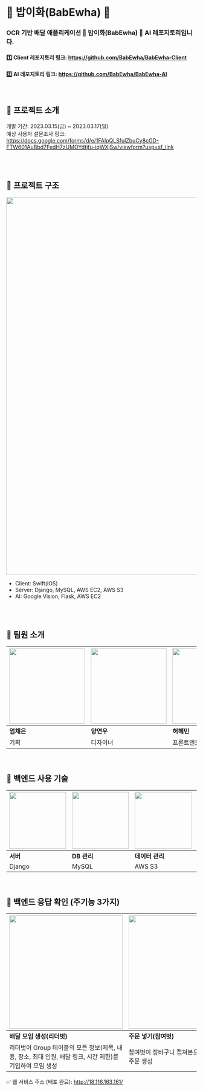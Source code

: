 # 🍚 밥이화(BabEwha) 🍚
### OCR 기반 배달 애플리케이션 **🍚** **밥이화(BabEwha) 🍚** AI 레포지토리입니다.
#### 1️⃣ Client 레포지토리 링크: https://github.com/BabEwha/BabEwha-Client
#### 2️⃣ AI 레포지토리 링크: https://github.com/BabEwha/BabEwha-AI

<br/>

## 🍙 프로젝트 소개


개발 기간: 2023.03.15(금) ~ 2023.03.17(일) <br/>
예상 사용자 설문조사 링크: https://docs.google.com/forms/d/e/1FAIpQLSfulZbuCy8cGD-FTW601AuBbd7FedH7zUMOYdtjfu-iqWXjSw/viewform?usp=sf_link

<br/><br/>

## 🍙 프로젝트 구조

<img width="1000" src="https://github.com/BabEwha/BabEwha-ai-private/assets/91009436/adda6865-b0f4-4f80-9cad-79eb534990bb"/>

- Client: Swift(iOS)
- Server: Django, MySQL, AWS EC2, AWS S3
- AI: Google Vision, Flask, AWS EC2

<br/><br/>

## 🍙 팀원 소개

| <img width="200" src=""/> | <img width="200" src=""/> | <img width="200" src=""/> | <img width="200" src=""/> | <img width="200" src=""/> |
| --- | --- | --- | --- | --- |
| **엄채은** | **양연우** | **허혜민** | **김원정** | **이남영** |
| 기획 | 디자이너 | 프론트엔드 | 백엔드 | IT기술(AI) |

<br/>

## 🍙 백엔드 사용 기술

| <img width="150" src="https://github.com/BabEwha/BabEwha-ai-private/assets/91009436/e6e67c4b-a277-41ec-b0a4-e7056b3af2b9"/> | <img width="150" src="https://github.com/BabEwha/BabEwha-ai-private/assets/91009436/b77a0873-1c1f-4e9a-b5f2-2bb8a94dc1c7"/> | <img width="150" src="https://github.com/BabEwha/BabEwha-ai-private/assets/91009436/af74bdba-9617-477d-ad85-83b286cf14ea"/> | <img width="150" src="https://github.com/BabEwha/BabEwha-ai-private/assets/91009436/d4c2512a-0dce-4f2e-b2b9-043047349607"/> |
| --- | --- | --- | --- |
| **서버** | **DB 관리** | **데이터 관리** | **배포** |
| Django | MySQL | AWS S3 | AWS EC2 |

<br/>

## 🍙 백엔드 응답 확인 (주기능 3가지)

| <img width="300" src=""/> | <img width="300" src=""/> | <img width="300" src=""/> |
| --- | --- | --- |
| **배달 모임 생성(리더벗)** | **주문 넣기(참여벗)** | **배달 모임 리스트 나열** |
| 리더벗이 Group 테이블의 모든 정보(제목, 내용, 장소, 최대 인원, 배달 링크, 시간 제한)를 기입하여 모임 생성 | 참여벗이 장바구니 캡쳐본으로 주문을 넣을시 주문 생성 | 현재 공구 중인 배달 게시물을 피드의 형태로 나열 |

✅ 웹 서비스 주소 (배포 완료): http://18.116.163.161/
